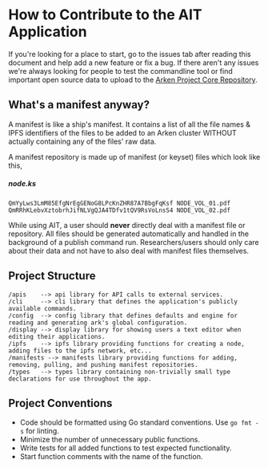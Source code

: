 # How to Contribute to the AIT Application

If you're looking for a place to start, go to the issues tab after reading this
document and help add a new feature or fix a bug. If there aren't any issues
we're always looking for people to test the commandline tool or find important
open source data to upload to the
[Arken Project Core Repository](https://github.com/arken/core-manifest).

## What's a manifest anyway?

A manifest is like a ship's manifest. It contains a list of all the file names &
IPFS identifiers of the files to be added to an Arken cluster WITHOUT actually
containing any of the files' raw data.

A manifest repository is made up of manifest (or keyset) files which look like this,

##### node.ks

``` plain
QmYyLws3LmM85EfgNrEgGENoG8LPcKnZHR87A7BbgFqKsf NODE_VOL_01.pdf
QmRRhKLebvXztobrhJifNLVgQJA4TDfv1tQV9RsVoLnsS4 NODE_VOL_02.pdf
```

While using AIT, a user should **never** directly deal with a manifest file or 
repository. All files should be generated automatically and handled in the
background of a publish command run. Researchers/users should only care about
their data and not have to also deal with manifest files themselves.

## Project Structure

```plain
/apis    --> api library for API calls to external services.
/cli     --> cli library that defines the application's publicly available commands.
/config  --> config library that defines defaults and engine for reading and generating ark's global configuration.
/display --> display library for showing users a text editor when editing their applications.
/ipfs    --> ipfs library providing functions for creating a node, adding files to the ipfs network, etc...
/manifests --> manifests library providing functions for adding, removing, pulling, and pushing manifest repositories.
/types   --> types library containing non-trivially small type declarations for use throughout the app.
```

## Project Conventions

- Code should be formatted using Go standard conventions. Use `go fmt -s` for linting.
- Minimize the number of unnecessary public functions.
- Write tests for all added functions to test expected functionality.
- Start function comments with the name of the function.
